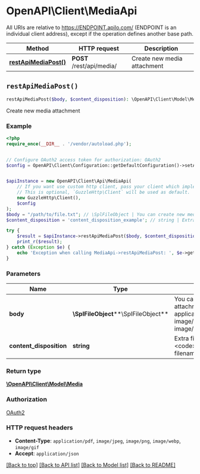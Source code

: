 # OpenAPI\Client\MediaApi

All URIs are relative to https://ENDPOINT.apilo.com/ (ENDPOINT is an individual client address), except if the operation defines another base path.

| Method | HTTP request | Description |
| ------------- | ------------- | ------------- |
| [**restApiMediaPost()**](MediaApi.md#restApiMediaPost) | **POST** /rest/api/media/ | Create new media attachment |


## `restApiMediaPost()`

```php
restApiMediaPost($body, $content_disposition): \OpenAPI\Client\Model\Media
```

Create new media attachment

### Example

```php
<?php
require_once(__DIR__ . '/vendor/autoload.php');


// Configure OAuth2 access token for authorization: OAuth2
$config = OpenAPI\Client\Configuration::getDefaultConfiguration()->setAccessToken('YOUR_ACCESS_TOKEN');


$apiInstance = new OpenAPI\Client\Api\MediaApi(
    // If you want use custom http client, pass your client which implements `GuzzleHttp\ClientInterface`.
    // This is optional, `GuzzleHttp\Client` will be used as default.
    new GuzzleHttp\Client(),
    $config
);
$body = "/path/to/file.txt"; // \SplFileObject | You can create new media attachment for files with type application/pdf, image/jpeg, image/png, image/gif, image/webp
$content_disposition = 'content_disposition_example'; // string | Extra file parameters (e.g. <code>Content-Disposition: filename=invoice.pdf</code>)

try {
    $result = $apiInstance->restApiMediaPost($body, $content_disposition);
    print_r($result);
} catch (Exception $e) {
    echo 'Exception when calling MediaApi->restApiMediaPost: ', $e->getMessage(), PHP_EOL;
}
```

### Parameters

| Name | Type | Description  | Notes |
| ------------- | ------------- | ------------- | ------------- |
| **body** | **\SplFileObject****\SplFileObject**| You can create new media attachment for files with type application/pdf, image/jpeg, image/png, image/gif, image/webp | |
| **content_disposition** | **string**| Extra file parameters (e.g. &lt;code&gt;Content-Disposition: filename&#x3D;invoice.pdf&lt;/code&gt;) | [optional] |

### Return type

[**\OpenAPI\Client\Model\Media**](../Model/Media.md)

### Authorization

[OAuth2](../../README.md#OAuth2)

### HTTP request headers

- **Content-Type**: `application/pdf`, `image/jpeg`, `image/png`, `image/webp`, `image/gif`
- **Accept**: `application/json`

[[Back to top]](#) [[Back to API list]](../../README.md#endpoints)
[[Back to Model list]](../../README.md#models)
[[Back to README]](../../README.md)
